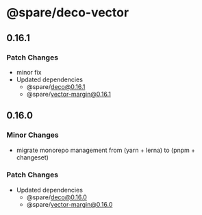 # @spare/deco-vector

## 0.16.1

### Patch Changes

- minor fix
- Updated dependencies
  - @spare/deco@0.16.1
  - @spare/vector-margin@0.16.1

## 0.16.0

### Minor Changes

- migrate monorepo management from (yarn + lerna) to (pnpm + changeset)

### Patch Changes

- Updated dependencies
  - @spare/deco@0.16.0
  - @spare/vector-margin@0.16.0
